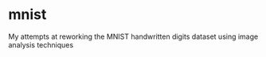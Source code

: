 # mnist
My attempts at reworking the MNIST handwritten digits dataset using image analysis techniques
